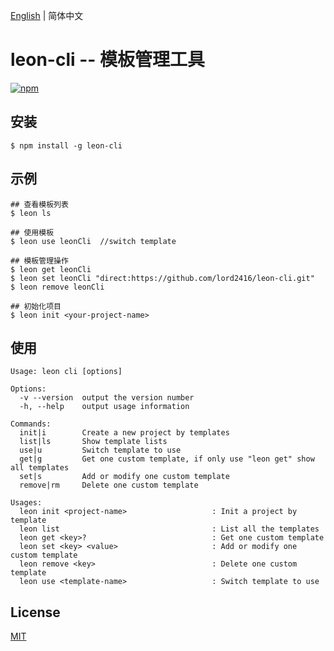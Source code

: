 [English](https://github.com/lord2416/leon-cli/blob/dev/README.md) | 简体中文

leon-cli -- 模板管理工具
===

[![npm](https://img.shields.io/npm/v/leon-cli)](https://www.npmjs.com/package/leon-cli)

## 安装

```
$ npm install -g leon-cli
```

## 示例
```
## 查看模板列表
$ leon ls
```

```
## 使用模板
$ leon use leonCli  //switch template
```

```
## 模板管理操作
$ leon get leonCli
$ leon set leonCli "direct:https://github.com/lord2416/leon-cli.git"
$ leon remove leonCli
```

```
## 初始化项目
$ leon init <your-project-name>
```

## 使用

```
Usage: leon cli [options]

Options:
  -v --version  output the version number
  -h, --help    output usage information

Commands:
  init|i        Create a new project by templates
  list|ls       Show template lists
  use|u         Switch template to use
  get|g         Get one custom template, if only use "leon get" show all templates
  set|s         Add or modify one custom template
  remove|rm     Delete one custom template

Usages:
  leon init <project-name>                   : Init a project by template
  leon list                                  : List all the templates
  leon get <key>?                            : Get one custom template
  leon set <key> <value>                     : Add or modify one custom template
  leon remove <key>                          : Delete one custom template
  leon use <template-name>                   : Switch template to use
```

## License

[MIT](https://github.com/umijs/umi/blob/master/LICENSE)
